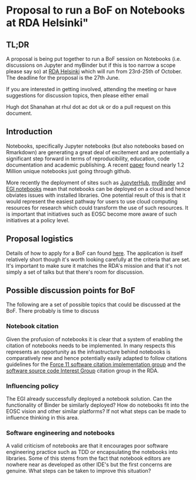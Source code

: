 # Proposal to run a BoF on Notebooks at RDA Helsinki"


## TL;DR 
A proposal is being put together to run a BoF session on Notebooks (i.e. discussions on Jupyter and myBinder but if this is too narrow a scope please say so) at 
[RDA Helsinki](https://www.rd-alliance.org/rda-14th-plenary-helsinki-espoo)
which will run from 23rd-25th of October.
The deadline for the proposal is the 27th June. 

If you are interested in getting involved, attending the meeting or have suggestions for discussion topics, then please either email 

Hugh dot Shanahan at rhul dot ac dot uk 
or do a pull request on this document.


## Introduction
Notebooks, specifically Jupyter notebooks (but also notebooks based on Rmarkdown) are generating a great deal of excitement and are potentially a significant step forward in terms of reproducibility, education, code documentation and academic publishing. A recent [paper](www.ic.uff.br/~leomurta/papers/pimentel2019a.pdf) found nearly 1.2 Million unique notebooks just going through github.

More recently the deployment of sites such as [JupyterHub](https://jupyter.org/hub), [myBinder](https://gke.mybinder.org/) and [EGI notebooks](https://notebooks.egi.eu/hub/login) mean that notebooks can be deployed on a cloud and hence obviates 
issues with installed libraries. One potential result of this is that it would represent the easiest pathway for users to use 
cloud computing resources for research which could transform the use
of such resources. It is important that initiatives such as EOSC become more
aware of such initiatives at a policy level. 


## Proposal logistics
Details of how to apply for a BoF can found [here](https://www.rd-alliance.org/14th-plenary-bof-session-application-form). The application is itself relatively short though it's worth looking carefully at the criteria that are set. It's important to make sure it matches the RDA's mission and that it's not simply a set of talks but that there's room for discussion. 


## Possible discussion points for BoF

The following are a set of possible topics that could be discussed at the BoF. There probably is time to discuss 


### Notebook citation
Given the profusion of notebooks it is clear that a system of enabling the citation of notebooks needs to be implemented. In many respects this 
represents an opportunity as the infrastructure behind notebooks is comparatively new and 
hence potentially easily adapted to follow citations guidelines for 
the [Force 11 software citation implementation group](https://www.force11.org/group/software-citation-implementation-working-group) and the [software source code Interest Group](https://rd-alliance.org/groups/software-source-code-ig) citation group
in the RDA.

### Influencing policy 
The EGI already successfully deployed a notebook solution. Can the functionality of Binder be similarly deployed? How do notebooks fit into the 
EOSC vision and other similar platforms? If not what steps can be made to influence thinking in this area. 

### Software engineering and notebooks
A valid criticism of notebooks are that it encourages poor software 
engineering practice such as TDD or encapsulating the notebooks into libraries. Some of this stems from the fact that notebook editors 
are nowhere near as developed as other IDE's but the first concerns are genuine. What steps can be taken to improve this situation? 













